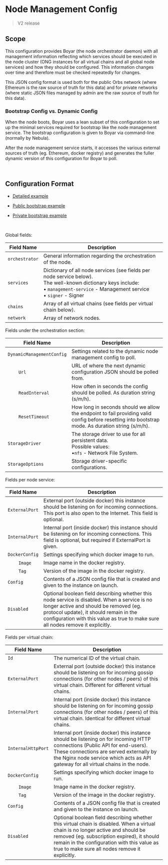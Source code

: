 # Node Management Config

> V2 release

## Scope

This configuration provides Boyar (the node orchestrator daemon) with all management information reflecting which services should be executed in the node cluster (ONG instances for all virtual chains and all global node services) and how they should be configured. This information changes over time and therefore must be checked repeatedly for changes.

This JSON config format is used both for the public Orbs network (where Ethereum is the raw source of truth for this data) and for private networks (where static JSON files managed by admin are the raw source of truth for this data).

### Bootstrap Config vs. Dynamic Config

When the node boots, Boyar uses a lean subset of this configuration to set up the minimal services required for bootstrap like the node management service. The bootstrap configuration is given to Boyar via command-line (normally by Nebula).

After the node management service starts, it accesses the various external sources of truth (eg. Ethereum, docker registry) and generates the fuller dynamic version of this configuration for Boyar to poll.

&nbsp;

## Configuration Format

* [Detailed example](../config-examples/node-management.json)

* [Public bootstrap example](../config-examples/node-management-bootstrap-public.json)

* [Private bootstrap example](../config-examples/node-management-bootstrap-private.json)

&nbsp;

Global fields:

| Field Name | Description |
| ---------- | ----------- |
| `orchestrator` | General information regarding the orchestration of the node. | 
| `services` | Dictionary of all node services (see fields per node service below).<br>The well-known dictionary keys include:<br>&bull;&nbsp;`management-service` - Management service<br>&bull;&nbsp;`signer` - Signer |
| `chains` | Array of all virtual chains (see fields per virtual chain below). |
| `network` | Array of network nodes. |

Fields under the orchestration section:

| Field Name | Description |
| ---------- | ----------- |
| `DynamicManagementConfig` | Settings related to the dynamic node management config to poll. |
| &nbsp;&nbsp;&nbsp;&nbsp;&nbsp;&nbsp;&nbsp;&nbsp;`Url` | URL of where the next dynamic configuration JSON should be polled from. |
| &nbsp;&nbsp;&nbsp;&nbsp;&nbsp;&nbsp;&nbsp;&nbsp;`ReadInterval` | How often in seconds the config should be polled. As duration string (s/m/h). |
| &nbsp;&nbsp;&nbsp;&nbsp;&nbsp;&nbsp;&nbsp;&nbsp;`ResetTimeout` | How long in seconds should we allow the endpoint to fail providing valid config before resetting into bootstrap mode. As duration string (s/m/h). |
| `StorageDriver` | The storage driver to use for all persistent data.<br>Possible values:<br>&bull;`nfs` - Network File System. |
| `StorageOptions` | Storage driver-specific configurations. |

Fields per node service:

| Field Name | Description |
| ---------- | ----------- |
| `ExternalPort` | External port (outside docker) this instance should be listening on for incoming connections. This port is also open to the Internet. This field is optional. |
| `InternalPort` | Internal port (inside docker) this instance should be listening on for incoming connections. This field is optional, but required if ExternalPort is given. |
| `DockerConfig` | Settings specifying which docker image to run. |
| &nbsp;&nbsp;&nbsp;&nbsp;&nbsp;&nbsp;&nbsp;&nbsp;`Image` | Image name in the docker registry. |
| &nbsp;&nbsp;&nbsp;&nbsp;&nbsp;&nbsp;&nbsp;&nbsp;`Tag` | Version of the image in the docker registry. |
| `Config` | Contents of a JSON config file that is created and given to the instance on launch. |
| `Disabled` | Optional boolean field describing whether this node service is disabled. When a service is no longer active and should be removed (eg. protocol update), it should remain in the configuration with this value as true to make sure all nodes remove it explicitly. |

Fields per virtual chain:

| Field Name | Description |
| ---------- | ----------- |
| `Id` | The numerical ID of the virtual chain. |
| `ExternalPort` | External port (outside docker) this instance should be listening on for incoming gossip connections (for other nodes / peers) of this virtual chain. Different for different virtual chains. |
| `InternalPort` | Internal port (inside docker) this instance should be listening on for incoming gossip connections (for other nodes / peers) of this virtual chain. Identical for different virtual chains. |
| `InternalHttpPort` | Internal port (inside docker) this instance should be listening on for incoming HTTP connections (Public API for end-users). These connections are served externally by the Nginx node service which acts as API gateway for all virtual chains in the node. |
| `DockerConfig` | Settings specifying which docker image to run. |
| &nbsp;&nbsp;&nbsp;&nbsp;&nbsp;&nbsp;&nbsp;&nbsp;`Image` | Image name in the docker registry. |
| &nbsp;&nbsp;&nbsp;&nbsp;&nbsp;&nbsp;&nbsp;&nbsp;`Tag` | Version of the image in the docker registry. |
| `Config` | Contents of a JSON config file that is created and given to the instance on launch. |
| `Disabled` | Optional boolean field describing whether this virtual chain is disabled. When a virtual chain is no longer active and should be removed (eg. subscription expired), it should remain in the configuration with this value as true to make sure all nodes remove it explicitly. |
